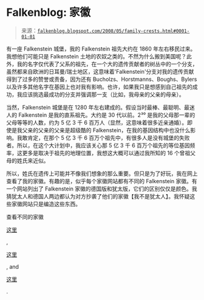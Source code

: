 <!--yml

category: 未分类

date: 2024-05-12 23:18:34

-->

# Falkenblog: 家徽

> 来源：[`falkenblog.blogspot.com/2008/05/family-crests.html#0001-01-01`](http://falkenblog.blogspot.com/2008/05/family-crests.html#0001-01-01)

有一座 Falkenstein 城堡，我的 Falkenstein 祖先大约在 1860 年左右移民过来。我想他们可能只是 Falkenstein 土地的农奴之类的。不然为什么搬到美国呢？此外，我的名字仅代表了父系的祖先，在一个大的遗传贡献者的树丛中的一个分支，虽然都来自欧洲的日耳曼/瑞士地区，这意味着'Falkenstein'分支对我的遗传贡献得到了过多的赞誉或责备，因为还有 Bucholzs、Horstmanns、Boughs、Bylers 以及许多其他名字在基因上也对我有影响。也许，如果我只是想感到自己祖先的成功，我应该挑选最成功的分支并强调那一支（比如，我母亲的父亲的母亲）。

当然，Falkenstein 城堡是在 1280 年左右建成的。假设当时最棒、最聪明、最迷人的 Falkenstein 是我的直系祖先。大约是 30 代以前。2³⁰ 是我的父母那一辈的父母等等的人数，约为 5 亿 3 千 6 百万人（显然，这意味着很多近亲通婚）。即使是我父亲的父亲的父亲是超级酷的 Falkenstein，在我的基因结构中也没什么影响。我敢肯定，在那个 5 亿 3 千 6 百万个祖先中，有很多人是没有城堡的失败者。所以，在这个大计划中，我应该关心那 5 亿 3 千 6 百万个祖先的等位基因频率，这更多是取决于祖先的地理位置，我想这大概可以通过我所知的 16 个曾祖父母的姓氏来近似。

所以，姓氏在遗传上可能并不像我们想象的那么重要。但只是为了好玩，我在网上查看了我的家徽。有趣的是，似乎每个家徽网站都有不同的 Falkenstein 家徽。有一个网站列出了 Falkenstein 家徽的德国版和犹太版，它们的区别仅仅是颜色。我猜犹太人和德国人两边都认为对方抄袭了他们的家徽【我不是犹太人】。我怀疑这些家徽网站只是编造这些东西。

查看不同的家徽

[这里](http://www.houseofnames.com/xq/asp.fc/qx/falkenstein-family-crest.htm)

,

[这里](http://www.5dollarcoatsofarms.com/gallery/F/pages/image018.html)

, and

[这里](http://falkensteinfamily.us/)

.
